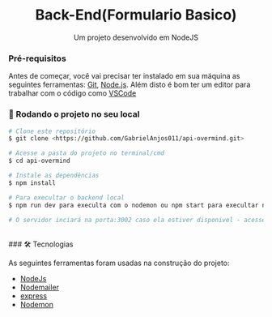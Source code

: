 <h1 align="center">Back-End(Formulario Basico)</h1>

<p align="center">Um projeto desenvolvido em NodeJS</p>

### Pré-requisitos

Antes de começar, você vai precisar ter instalado em sua máquina as seguintes ferramentas:
[Git](https://git-scm.com), [Node.js](https://nodejs.org/en/). 
Além disto é bom ter um editor para trabalhar com o código como [VSCode](https://code.visualstudio.com/)

### 🎲 Rodando o projeto no seu local

```bash
# Clone este repositório
$ git clone <https://github.com/GabrielAnjos011/api-overmind.git>

# Acesse a pasta do projeto no terminal/cmd
$ cd api-overmind

# Instale as dependências
$ npm install 

# Para execultar o backend local
$ npm run dev para execulta com o nodemon ou npm start para execultar normal

# O servidor inciará na porta:3002 caso ela estiver disponivel - acesse <http://localhost:3002>
```
</br>
### 🛠 Tecnologias

As seguintes ferramentas foram usadas na construção do projeto:

- [NodeJs](https://nodejs.org/en/)
- [Nodemailer](https://nodemailer.com/about/)
- [express](https://expressjs.com/pt-br/)
- [Nodemon](https://nodemon.io/)


